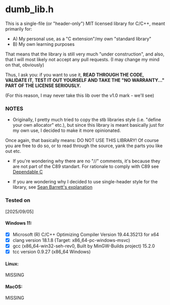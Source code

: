 # dumb\_lib.h

This is a single-file (or "header-only") MIT licensed library for C/C++,
meant primarily for:
+ A) My personal use, as a "C extension"/my own "standard library"
+ B) My own learning purposes

That means that the library is still very much "under construction",
and also, that I will most likely not accept any pull requests.
(I may change my mind on that, obviously)

Thus, I ask you: if you want to use it, **READ THROUGH THE CODE, VALIDATE IT,**
**TEST IT OUT YOURSELF AND TAKE THE "NO WARRANTY..." PART OF THE LICENSE SERIOUSLY.**

(For this reason, I may never take this lib over the v1.0 mark - we'll see)

### NOTES

- Originally, I pretty much tried to copy the stb libraries style (i.e. "define your own allocator" etc.), but since this library is meant basically just for my own use, I decided to make it more opinionated.

Once again, that basically means: DO NOT USE THIS LIBRARY! Of course you are free to do so, or to read through the source, yank the parts you like out etc.

- If you're wondering why there are no "//" comments, it's because they are not part
of the C89 standart. For rationale to comply with C89 see [Dependable C](https://www.dependablec.org/)

- If you are wondering why I decided to use single-header style for the library, see [Sean Barrett's explanation](https://github.com/nothings/stb?tab=readme-ov-file#why-single-file-headers)

### Tested on

[2025/09/05]
#### Windows 11:
- [x] Microsoft (R) C/C++ Optimizing Compiler Version 19.44.35213 for x64
- [x] clang version 18.1.8 (Target: x86\_64-pc-windows-msvc)
- [x] gcc (x86\_64-win32-seh-rev0, Built by MinGW-Builds project) 15.2.0
- [x] tcc version 0.9.27 (x86\_64 Windows)

#### Linux:
MISSING

#### MacOS:
MISSING
